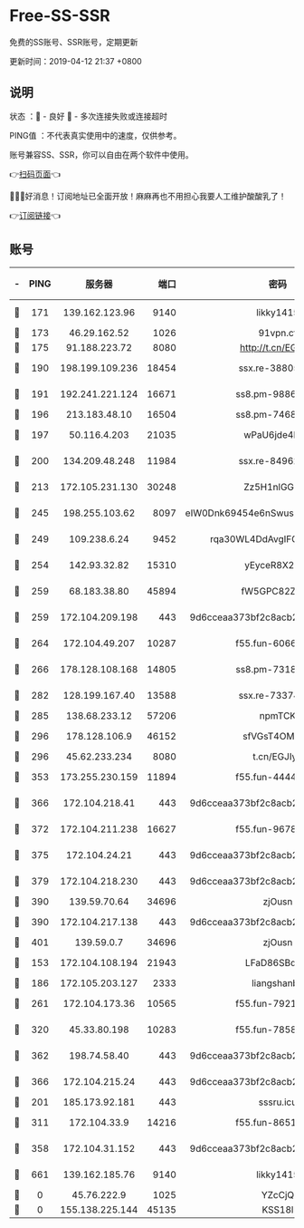 # Free-SS-SSR

免费的SS账号、SSR账号，定期更新

更新时间：2019-04-12 21:37 +0800

## 说明

状态     ：🙂 - 良好 🙁 - 多次连接失败或连接超时

PING值   ：不代表真实使用中的速度，仅供参考。

账号兼容SS、SSR，你可以自由在两个软件中使用。

👉[扫码页面](https://liesauer.github.io/Free-SS-SSR/)👈

🎉🎉🎉好消息！订阅地址已全面开放！麻麻再也不用担心我要人工维护酸酸乳了！

👉[订阅链接](https://www.liesauer.net/yogurt/subscribe?ACCESS_TOKEN=DAYxR3mMaZAsaqUb)👈

## 账号

|-|PING|服务器|端口|密码|加密方式|区域|
|:----:|:----:|:-----:|-----:|:----:|:----:|:----:|
|🙂|171|139.162.123.96|9140|likky1415|aes-256-cfb|JP|
|🙂|173|46.29.162.52|1026|91vpn.cf|rc4-md5|RU|
|🙂|175|91.188.223.72|8080|http://t.cn/EGJIyrl|rc4-md5|RU|
|🙂|190|198.199.109.236|18454|ssx.re-38805389|aes-256-cfb|US|
|🙂|191|192.241.221.124|16671|ss8.pm-98861372|aes-256-cfb|US|
|🙂|196|213.183.48.10|16504|ss8.pm-74689869|rc4-md5|RU|
|🙂|197|50.116.4.203|21035|wPaU6jde4NZT|aes-256-cfb|US|
|🙂|200|134.209.48.248|11984|ssx.re-84962517|aes-256-cfb|US|
|🙂|213|172.105.231.130|30248|Zz5H1nlGGKHx|aes-256-cfb|JP|
|🙂|245|198.255.103.62|8097|eIW0Dnk69454e6nSwuspv9DmS201tQ0D|aes-256-cfb|US|
|🙂|249|109.238.6.24|9452|rqa30WL4DdAvgIFG6Fs3znzTa|aes-256-cfb|FR|
|🙂|254|142.93.32.82|15310|yEyceR8X2EVd|aes-256-cfb|GB|
|🙂|259|68.183.38.80|45894|fW5GPC82Z97G|aes-256-cfb|GB|
|🙂|259|172.104.209.198|443|9d6cceaa373bf2c8acb22e60b6a58be6|aes-256-cfb|US|
|🙂|264|172.104.49.207|10287|f55.fun-60668643|aes-256-cfb|SG|
|🙂|266|178.128.108.168|14805|ss8.pm-73188848|aes-256-cfb|SG|
|🙂|282|128.199.167.40|13588|ssx.re-73374110|aes-256-cfb|SG|
|🙂|285|138.68.233.12|57206|npmTCK|rc4-md5|US|
|🙂|296|178.128.106.9|46152|sfVGsT4OMxHC|aes-256-cfb|SG|
|🙂|296|45.62.233.234|8080|t.cn/EGJIyrl|rc4-md5|CA|
|🙂|353|173.255.230.159|11894|f55.fun-44441803|aes-256-cfb|US|
|🙂|366|172.104.218.41|443|9d6cceaa373bf2c8acb22e60b6a58be6|aes-256-cfb|US|
|🙂|372|172.104.211.238|16627|f55.fun-96789632|aes-256-cfb|US|
|🙂|375|172.104.24.21|443|9d6cceaa373bf2c8acb22e60b6a58be6|aes-256-cfb|US|
|🙂|379|172.104.218.230|443|9d6cceaa373bf2c8acb22e60b6a58be6|aes-256-cfb|US|
|🙂|390|139.59.70.64|34696|zjOusn|chacha20|IN|
|🙂|390|172.104.217.138|443|9d6cceaa373bf2c8acb22e60b6a58be6|aes-256-cfb|US|
|🙂|401|139.59.0.7|34696|zjOusn|chacha20|IN|
|🙂|153|172.104.108.194|21943|LFaD86SBq2lY|aes-256-cfb|JP|
|🙂|186|172.105.203.127|2333|liangshanbo|chacha20|JP|
|🙂|261|172.104.173.36|10565|f55.fun-79210636|aes-256-cfb|SG|
|🙂|320|45.33.80.198|10283|f55.fun-78582823|aes-256-cfb|US|
|🙂|362|198.74.58.40|443|9d6cceaa373bf2c8acb22e60b6a58be6|aes-256-cfb|US|
|🙂|366|172.104.215.24|443|9d6cceaa373bf2c8acb22e60b6a58be6|aes-256-cfb|US|
|🙁|201|185.173.92.181|443|sssru.icu|rc4-md5|RU|
|🙁|311|172.104.33.9|14216|f55.fun-86515358|aes-256-cfb|SG|
|🙁|358|172.104.31.152|443|9d6cceaa373bf2c8acb22e60b6a58be6|aes-256-cfb|US|
|🙁|661|139.162.185.76|9140|likky1415|aes-256-cfb|DE|
|🙁|0|45.76.222.9|1025|YZcCjQ|rc4-md5|JP|
|🙁|0|155.138.225.144|45135|KSS18l|rc4-md5|US|
